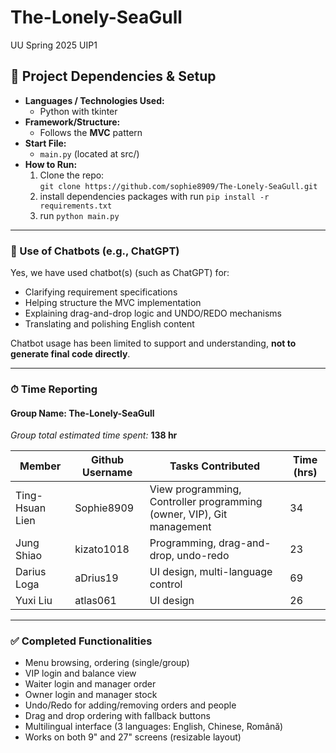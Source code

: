# The-Lonely-SeaGull
UU Spring 2025 UIP1




## 📌 Project Dependencies & Setup

- **Languages / Technologies Used:**
  - Python with tkinter
- **Framework/Structure:**
  - Follows the **MVC** pattern
- **Start File:**
  - `main.py` (located at src/)
- **How to Run:**
  1. Clone the repo:  
     `git clone https://github.com/sophie8909/The-Lonely-SeaGull.git`
  2. install dependencies packages with run `pip install -r requirements.txt`
  3. run `python main.py`

---

### 🧠 Use of Chatbots (e.g., ChatGPT)

Yes, we have used chatbot(s) (such as ChatGPT) for:
- Clarifying requirement specifications
- Helping structure the MVC implementation
- Explaining drag-and-drop logic and UNDO/REDO mechanisms
- Translating and polishing English content

Chatbot usage has been limited to support and understanding, **not to generate final code directly**.

---

### ⏱ Time Reporting

#### Group Name: The-Lonely-SeaGull
_Group total estimated time spent:_ **138 hr**

| Member           | Github Username | Tasks Contributed                                                | Time (hrs) |
|------------------|-|-----------------------------------------------------------------|------------|
| Ting-Hsuan Lien | Sophie8909 | View programming, Controller programming (owner, VIP), Git management   | 34        |
| Jung Shiao | kizato1018 | Programming, drag-and-drop, undo-redo | 23        |
| Darius Loga | aDrius19 | UI design, multi-language control | 69        |
|Yuxi Liu| atlas061 |UI design|26|

---

### ✅ Completed Functionalities

- Menu browsing, ordering (single/group)
- VIP login and balance view
- Waiter login and manager order
- Owner login and manager stock
- Undo/Redo for adding/removing orders and people
- Drag and drop ordering with fallback buttons
- Multilingual interface (3 languages: English, Chinese, Română)
- Works on both 9" and 27" screens (resizable layout)
